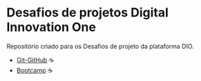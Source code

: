 # Desafios de projetos Digital Innovation One
Repositório criado para os Desafios de projeto da plataforma DIO.

- [Git-GitHub](https://github.com/FellipeToledo/projetosDIO/tree/main/git-github) ☕
- [Bootcamp](https://github.com/FellipeToledo/projetosDIO/tree/main/bootcamp) ☕



